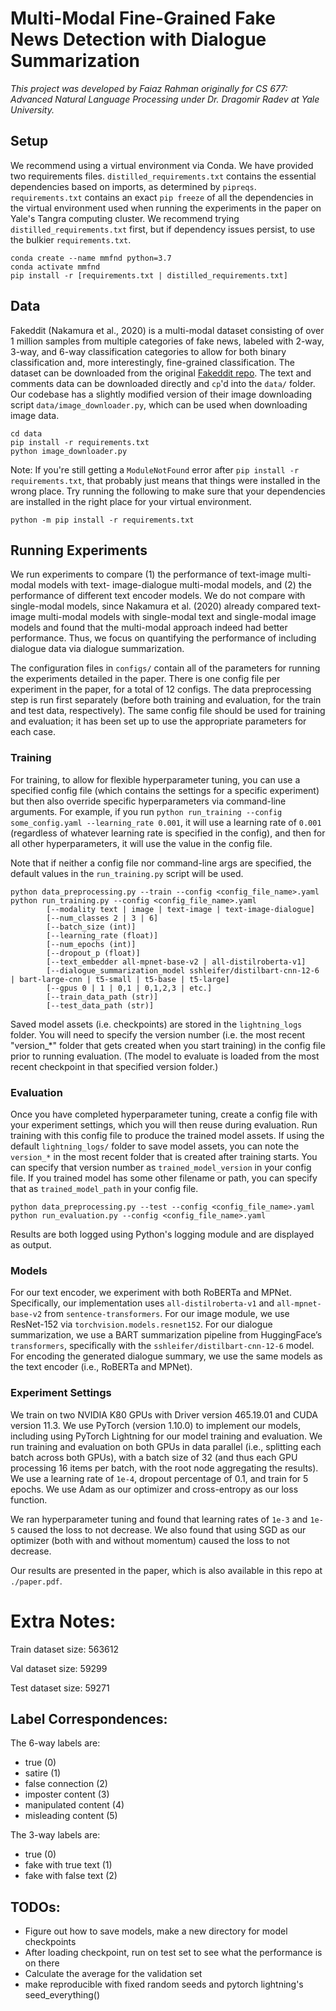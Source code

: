 # Multi-Modal Fine-Grained Fake News Detection with Dialogue Summarization

_This project was developed by Faiaz Rahman originally for CS 677: Advanced Natural Language Processing under Dr. Dragomir Radev at Yale University._

## Setup

We recommend using a virtual environment via Conda. We have provided two requirements files. `distilled_requirements.txt` contains the essential dependencies based on imports, as determined by `pipreqs`. `requirements.txt` contains an exact `pip freeze` of all the dependencies in the virtual environment used when running the experiments in the paper on Yale's Tangra computing cluster. We recommend trying `distilled_requirements.txt` first, but if dependency issues persist, to use the bulkier `requirements.txt`.

```
conda create --name mmfnd python=3.7
conda activate mmfnd
pip install -r [requirements.txt | distilled_requirements.txt]
```

## Data

Fakeddit (Nakamura et al., 2020) is a multi-modal dataset consisting of over 1 million samples from multiple categories of fake news, labeled with 2-way, 3-way, and 6-way classification categories to allow for both binary classification and, more interestingly, fine-grained classification. The dataset can be downloaded from the original [Fakeddit repo](https://github.com/entitize/Fakeddit). The text and comments data can be downloaded directly and `cp`'d into the `data/` folder. Our codebase has a slightly modified version of their image downloading script `data/image_downloader.py`, which can be used when downloading image data.

```
cd data
pip install -r requirements.txt
python image_downloader.py
```

Note: If you're still getting a `ModuleNotFound` error after `pip install -r requirements.txt`, that probably just means that things were installed in the wrong place. Try running the following to make sure that your dependencies are installed in the right place for your virtual environment.

```
python -m pip install -r requirements.txt
```

## Running Experiments

We run experiments to compare (1) the performance of text-image multi-modal models with text- image-dialogue multi-modal models, and (2) the performance of different text encoder models. We do not compare with single-modal models, since Nakamura et al. (2020) already compared text-image multi-modal models with single-modal text and single-modal image models and found that the multi-modal approach indeed had better performance. Thus, we focus on quantifying the performance of including dialogue data via dialogue summarization.

The configuration files in `configs/` contain all of the parameters for running the experiments detailed in the paper. There is one config file per experiment in the paper, for a total of 12 configs. The data preprocessing step is run first separately (before both training and evaluation, for the train and test data, respectively). The same config file should be used for training and evaluation; it has been set up to use the appropriate parameters for each case.

### Training

For training, to allow for flexible hyperparameter tuning, you can use a specified config file (which contains the settings for a specific experiment) but then also override specific hyperparameters via command-line arguments. For example, if you run `python run_training --config some_config.yaml --learning_rate 0.001`, it will use a learning rate of `0.001` (regardless of whatever learning rate is specified in the config), and then for all other hyperparameters, it will use the value in the config file.

Note that if neither a config file nor command-line args are specified, the default values in the `run_training.py` script will be used.

```
python data_preprocessing.py --train --config <config_file_name>.yaml
python run_training.py --config <config_file_name>.yaml
        [--modality text | image | text-image | text-image-dialogue]
        [--num_classes 2 | 3 | 6]
        [--batch_size (int)]
        [--learning_rate (float)]
        [--num_epochs (int)]
        [--dropout_p (float)]
        [--text_embedder all-mpnet-base-v2 | all-distilroberta-v1]
        [--dialogue_summarization_model sshleifer/distilbart-cnn-12-6 | bart-large-cnn | t5-small | t5-base | t5-large]
        [--gpus 0 | 1 | 0,1 | 0,1,2,3 | etc.]
        [--train_data_path (str)]
        [--test_data_path (str)]
```

Saved model assets (i.e. checkpoints) are stored in the `lightning_logs` folder. You will need to specify the version number (i.e. the most recent "version_*" folder that gets created when you start training) in the config file prior to running evaluation. (The model to evaluate is loaded from the most recent checkpoint in that specified version folder.)

### Evaluation

Once you have completed hyperparameter tuning, create a config file with your experiment settings, which you will then reuse during evaluation. Run training with this config file to produce the trained model assets. If using the default `lightning_logs/` folder to save model assets, you can note the `version_*` in the most recent folder that is created after training starts. You can specify that version number as `trained_model_version` in your config file. If you trained model has some other filename or path, you can specify that as `trained_model_path` in your config file.

```
python data_preprocessing.py --test --config <config_file_name>.yaml
python run_evaluation.py --config <config_file_name>.yaml
```

Results are both logged using Python's logging module and are displayed as output.

### Models

For our text encoder, we experiment with both RoBERTa and MPNet. Specifically, our implementation uses `all-distilroberta-v1` and `all-mpnet-base-v2` from `sentence-transformers`.
For our image module, we use ResNet-152 via `torchvision.models.resnet152`.
For our dialogue summarization, we use a BART summarization pipeline from HuggingFace’s `transformers`, specifically with the `sshleifer/distilbart-cnn-12-6` model. For encoding the generated dialogue summary, we use the same models as the text encoder (i.e., RoBERTa and MPNet).

### Experiment Settings

We train on two NVIDIA K80 GPUs with Driver version 465.19.01 and CUDA version 11.3. We use PyTorch (version 1.10.0) to implement our models, including using PyTorch Lightning for our model training and evaluation. We run training and evaluation on both GPUs in data parallel (i.e., splitting each batch across both GPUs), with a batch size of 32 (and thus each GPU processing 16 items per batch, with the root node aggregating the results). We use a learning rate of `1e-4`, dropout percentage of 0.1, and train for 5 epochs. We use Adam as our optimizer and cross-entropy as our loss function.

We ran hyperparameter tuning and found that learning rates of `1e-3` and `1e-5` caused the loss to not decrease. We also found that using SGD as our optimizer (both with and without momentum) caused the loss to not decrease.

Our results are presented in the paper, which is also available in this repo at `./paper.pdf`.

# Extra Notes: 

Train dataset size: 563612

Val dataset size: 59299

Test dataset size: 59271

## Label Correspondences: 
The 6-way labels are:
- true (0)
- satire (1)
- false connection (2)
- imposter content (3)
- manipulated content (4)
- misleading content (5)

The 3-way labels are:
- true (0)
- fake with true text (1)
- fake with false text (2)

## TODOs: 

- Figure out how to save models, make a new directory for model checkpoints
- After loading checkpoint, run on test set to see what the performance is on there 
- Calculate the average for the validation set
- make reproducible with fixed random seeds and pytorch lightning's seed_everything()
